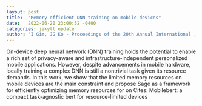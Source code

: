 ```yaml
---
layout: post
title:  "Memory-efficient DNN training on mobile devices"
date:   2022-06-20 23:00:52 -0400
categories: jekyll update
author: "I Gim, JG Ko - Proceedings of the 20th Annual International , 2022"
---
```

On-device deep neural network (DNN) training holds the potential to enable a rich set of privacy-aware and infrastructure-independent personalized mobile applications. However, despite advancements in mobile hardware, locally training a complex DNN is still a nontrivial task given its resource demands. In this work, we show that the limited memory resources on mobile devices are the main constraint and propose Sage as a framework for efficiently optimizing memory resources for on  Cites: Mobilebert: a compact task-agnostic bert for resource-limited devices